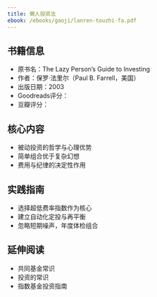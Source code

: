 ```yaml
---
title: 懒人投资法
ebook: /ebooks/gaoji/lanren-touzhi-fa.pdf
---
```

## 书籍信息
- 原书名：The Lazy Person’s Guide to Investing
- 作者：保罗·法里尔（Paul B. Farrell，美国）
- 出版日期：2003
- Goodreads评分：
- 豆瓣评分：


## 核心内容
- 被动投资的哲学与心理优势
- 简单组合优于复杂幻想
- 费用与纪律的决定性作用

## 实践指南
- 选择超低费率指数作为核心
- 建立自动化定投与再平衡
- 忽略短期噪声，年度体检组合

## 延伸阅读
- 共同基金常识
- 投资的常识
- 指数基金投资指南
